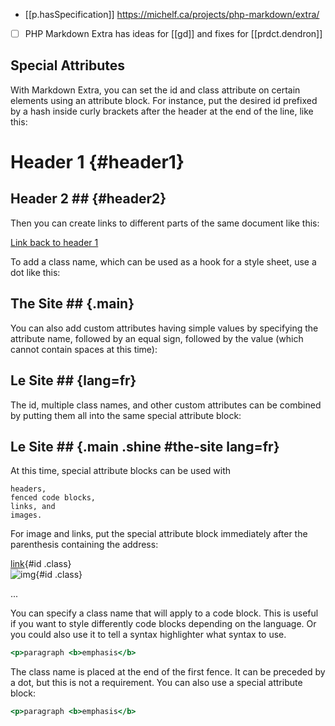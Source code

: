


- [[p.hasSpecification]] https://michelf.ca/projects/php-markdown/extra/
- [ ] PHP Markdown Extra has ideas for [[gd]] and fixes for [[prdct.dendron]]

## Special Attributes

With Markdown Extra, you can set the id and class attribute on certain elements using an attribute block. For instance, put the desired id prefixed by a hash inside curly brackets after the header at the end of the line, like this:

Header 1            {#header1}
========

## Header 2 ##      {#header2}

Then you can create links to different parts of the same document like this:

[Link back to header 1](#header1)

To add a class name, which can be used as a hook for a style sheet, use a dot like this:

## The Site ##    {.main}

You can also add custom attributes having simple values by specifying the attribute name, followed by an equal sign, followed by the value (which cannot contain spaces at this time):

## Le Site ##    {lang=fr}

The id, multiple class names, and other custom attributes can be combined by putting them all into the same special attribute block:

## Le Site ##    {.main .shine #the-site lang=fr}

At this time, special attribute blocks can be used with

    headers,
    fenced code blocks,
    links, and
    images.

For image and links, put the special attribute block immediately after the parenthesis containing the address:

[link](url){#id .class}  
![img](url){#id .class}

...

You can specify a class name that will apply to a code block. This is useful if you want to style differently code blocks depending on the language. Or you could also use it to tell a syntax highlighter what syntax to use.

~~~~~~~~~~~~~~~~~~~~~~~~~~~~ .html
<p>paragraph <b>emphasis</b>
~~~~~~~~~~~~~~~~~~~~~~~~~~~~

The class name is placed at the end of the first fence. It can be preceded by a dot, but this is not a requirement. You can also use a special attribute block:

~~~~~~~~~~~~~~~~~~~~~~~~~~~~ {.html #example-1}
<p>paragraph <b>emphasis</b>
~~~~~~~~~~~~~~~~~~~~~~~~~~~~


